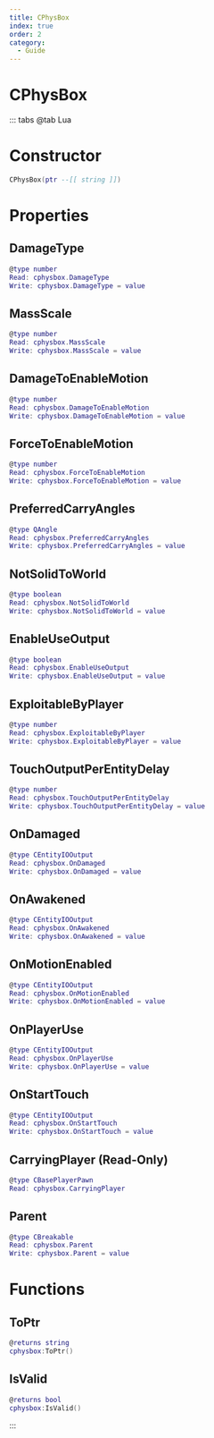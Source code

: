 ```yaml
---
title: CPhysBox
index: true
order: 2
category:
  - Guide
---
```


# CPhysBox

::: tabs
@tab Lua
# Constructor
```lua
CPhysBox(ptr --[[ string ]])
```
# Properties
## DamageType 
```lua
@type number
Read: cphysbox.DamageType
Write: cphysbox.DamageType = value
```
## MassScale 
```lua
@type number
Read: cphysbox.MassScale
Write: cphysbox.MassScale = value
```
## DamageToEnableMotion 
```lua
@type number
Read: cphysbox.DamageToEnableMotion
Write: cphysbox.DamageToEnableMotion = value
```
## ForceToEnableMotion 
```lua
@type number
Read: cphysbox.ForceToEnableMotion
Write: cphysbox.ForceToEnableMotion = value
```
## PreferredCarryAngles 
```lua
@type QAngle
Read: cphysbox.PreferredCarryAngles
Write: cphysbox.PreferredCarryAngles = value
```
## NotSolidToWorld 
```lua
@type boolean
Read: cphysbox.NotSolidToWorld
Write: cphysbox.NotSolidToWorld = value
```
## EnableUseOutput 
```lua
@type boolean
Read: cphysbox.EnableUseOutput
Write: cphysbox.EnableUseOutput = value
```
## ExploitableByPlayer 
```lua
@type number
Read: cphysbox.ExploitableByPlayer
Write: cphysbox.ExploitableByPlayer = value
```
## TouchOutputPerEntityDelay 
```lua
@type number
Read: cphysbox.TouchOutputPerEntityDelay
Write: cphysbox.TouchOutputPerEntityDelay = value
```
## OnDamaged 
```lua
@type CEntityIOOutput
Read: cphysbox.OnDamaged
Write: cphysbox.OnDamaged = value
```
## OnAwakened 
```lua
@type CEntityIOOutput
Read: cphysbox.OnAwakened
Write: cphysbox.OnAwakened = value
```
## OnMotionEnabled 
```lua
@type CEntityIOOutput
Read: cphysbox.OnMotionEnabled
Write: cphysbox.OnMotionEnabled = value
```
## OnPlayerUse 
```lua
@type CEntityIOOutput
Read: cphysbox.OnPlayerUse
Write: cphysbox.OnPlayerUse = value
```
## OnStartTouch 
```lua
@type CEntityIOOutput
Read: cphysbox.OnStartTouch
Write: cphysbox.OnStartTouch = value
```
## CarryingPlayer (Read-Only)
```lua
@type CBasePlayerPawn
Read: cphysbox.CarryingPlayer
```
## Parent 
```lua
@type CBreakable
Read: cphysbox.Parent
Write: cphysbox.Parent = value
```
# Functions
## ToPtr
```lua
@returns string
cphysbox:ToPtr()
```
## IsValid
```lua
@returns bool
cphysbox:IsValid()
```

:::